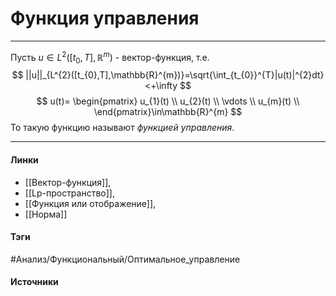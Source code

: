 # Функция управления
***
Пусть $u\in L^{2}([t_{0},T],\mathbb{R}^{m})$ - вектор-функция, т.е.
$$
||u||_{L^{2}([t_{0},T],\mathbb{R}^{m})}=\sqrt{\int_{t_{0}}^{T}|u(t)|^{2}dt}<+\infty
$$
$$
u(t)=
\begin{pmatrix}
u_{1}(t) \\ 
u_{2}(t) \\ 
\vdots \\ 
u_{m}(t) \\ 
\end{pmatrix}\in\mathbb{R}^{m}
 $$
То такую функцию называют *функцией управления*.
***
#### Линки
- [[Вектор-функция]],
- [[Lp-пространство]],
- [[Функция или отображение]],
- [[Норма]]
#### Тэги
 #Анализ/Функциональный/Оптимальное_управление
#### Источники
